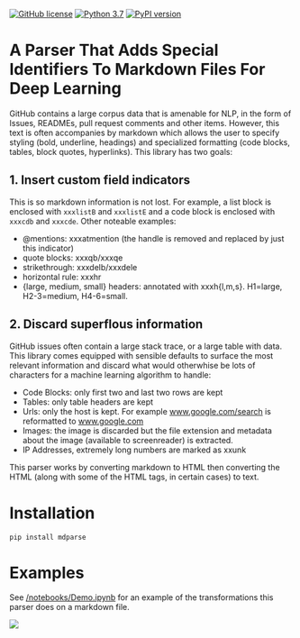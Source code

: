 [![GitHub license](https://img.shields.io/github/license/machine-learning-apps/mdparse.svg)](https://github.com/machine-learning-apps/mdparse/blob/master/LICENSE) 
[![Python 3.7](https://img.shields.io/badge/python-3.7-blue.svg)](https://www.python.org/downloads/release/python-370/)
[![PyPI version](https://badge.fury.io/py/mdparse.svg)](https://badge.fury.io/py/mdparse)


# A Parser That Adds Special Identifiers To Markdown Files For Deep Learning

GitHub contains a large corpus data that is amenable for NLP, in the form of Issues, READMEs, pull request comments and other items. However, this text is often accompanies by markdown which allows the user to specify styling (bold, underline, headings) and specialized formatting (code blocks, tables, block quotes, hyperlinks).  This library has two goals:

## 1. Insert custom field indicators

This is so markdown information is not lost.  For example, a list block is enclosed with `xxxlistB` and `xxxlistE` and a code block is enclosed with `xxxcdb` and `xxxcde`.  Other noteable examples:

- @mentions:  xxxatmention  (the handle is removed and replaced by just this indicator)
- quote blocks: xxxqb/xxxqe
- strikethrough: xxxdelb/xxxdele
- horizontal rule: xxxhr
- {large, medium, small} headers: annotated with xxxh{l,m,s}.  H1=large, H2-3=medium, H4-6=small.


## 2. Discard superflous information

GitHub issues often contain a large stack trace, or a large table with data.  This library comes equipped with sensible defaults to surface the most relevant information and discard what would otherwhise be lots of characters for a machine learning algorithm to handle:

- Code Blocks: only first two and last two rows are kept 
- Tables:  only table headers are kept
- Urls:  only the host is kept.  For example www.google.com/search is reformatted to www.google.com
- Images: the image is discarded but the file extension and metadata about the image (available to screenreader) is extracted.
- IP Addresses, extremely long numbers are marked as xxunk


This parser works by converting markdown to HTML then converting the HTML (along with some of the HTML tags, in certain cases) to text.


# Installation

`pip install mdparse`

# Examples

See [/notebooks/Demo.ipynb](/notebooks/Demo.ipynb) for an example of the transformations this parser does on a markdown file.

![](images/Demo.png)